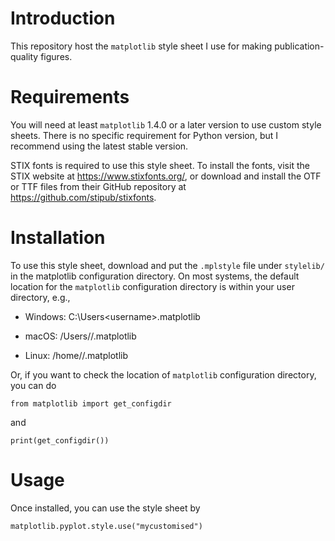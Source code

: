 # Introduction
This repository host the `matplotlib` style sheet I use for making publication-quality figures.

# Requirements
You will need at least `matplotlib` 1.4.0 or a later version to use custom style sheets. There is no specific requirement for Python version, but I recommend using the latest stable version.

STIX fonts is required to use this style sheet. To install the fonts, visit the STIX website at https://www.stixfonts.org/, or download and install the OTF or TTF files from their GitHub repository at https://github.com/stipub/stixfonts.


# Installation
To use this style sheet, download and put the `.mplstyle` file under `stylelib/` in the matplotlib configuration directory. On most systems, the default location for the `matplotlib` configuration directory is within your user directory, e.g.,

* Windows: C:\Users\<username>\.matplotlib

* macOS: /Users/<username>/.matplotlib

* Linux: /home/<username>/.matplotlib

Or, if you want to check the location of `matplotlib` configuration directory, you can do

`
from matplotlib import get_configdir
`

and

`
print(get_configdir())
`

# Usage
Once installed, you can use the style sheet by

`
matplotlib.pyplot.style.use("mycustomised")
`
